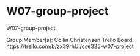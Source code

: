 # W07-group-project
W07-group-project

Group Member(s): Collin Christensen
Trello Board: https://trello.com/b/zx39rhUi/cse325-w07-project
